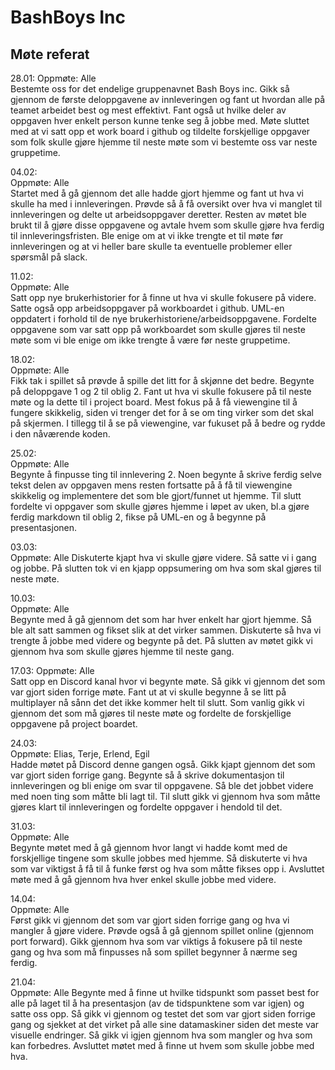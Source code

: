 # BashBoys Inc
## Møte referat

28.01: 
Oppmøte: Alle   
Bestemte oss for det endelige gruppenavnet Bash Boys inc. Gikk så gjennom de 
første deloppgavene av innleveringen og fant ut hvordan alle på teamet arbeidet best og mest 
effektivt. Fant også ut hvilke deler av oppgaven hver enkelt person kunne tenke seg å 
jobbe med. Møte sluttet med at vi satt opp et work board i github og tildelte forskjellige 
oppgaver som folk skulle gjøre hjemme til neste møte som vi bestemte oss var neste gruppetime.

04.02:  
Oppmøte: Alle  
Startet med å gå gjennom det alle hadde gjort hjemme og fant ut hva vi skulle ha med i 
innleveringen. Prøvde så å få oversikt over hva vi manglet til innleveringen og delte ut 
arbeidsoppgaver deretter. Resten av møtet ble brukt til å gjøre disse oppgavene og 
avtale hvem som skulle gjøre hva ferdig til innleveringsfristen. Ble enige om at vi ikke 
trengte et til møte før innleveringen og at vi heller bare skulle ta eventuelle problemer 
eller spørsmål på slack.

11.02:  
Oppmøte: Alle  
Satt opp nye brukerhistorier for å finne ut hva vi skulle fokusere på videre. Satte også opp arbeidsoppgaver på
workboardet i github. UML-en oppdatert i forhold til de nye brukerhistoriene/arbeidsoppgavene. Fordelte oppgavene
som var satt opp på workboardet som skulle  gjøres til neste møte som vi ble enige om ikke trengte å være før neste
gruppetime.

18.02:  
Oppmøte: Alle  
Fikk tak i spillet så prøvde å spille det litt for å skjønne det bedre. Begynte på deloppgave 1 og 2 til oblig 2.
Fant ut hva vi skulle fokusere på til neste møte og la dette til i project board. Mest fokus på å få viewengine til
å fungere skikkelig, siden vi trenger det for å se om ting virker som det skal på skjermen. I tillegg til å se på
viewengine, var fukuset på å bedre og rydde i den nåværende koden.

25.02:  
Oppmøte: Alle  
Begynte å finpusse ting til innlevering 2. Noen begynte å skrive ferdig selve tekst delen av oppgaven mens resten
fortsatte på å få til viewengine skikkelig og implementere det som ble gjort/funnet ut hjemme. Til slutt fordelte vi
oppgaver som skulle gjøres hjemme i løpet av uken, bl.a gjøre ferdig markdown til oblig 2, fikse på UML-en og å begynne
på presentasjonen.

03.03:  
Oppmøte: Alle
Diskuterte kjapt hva vi skulle gjøre videre. Så satte vi i gang og jobbe. På slutten tok vi en kjapp oppsumering om
hva som skal gjøres til neste møte.

10.03:  
Oppmøte: Alle  
Begynte med å gå gjennom det som har hver enkelt har gjort hjemme. Så ble alt satt sammen og fikset slik at det virker
sammen. Diskuterte så hva vi trengte å jobbe med videre og begynte på det. På slutten av møtet gikk vi gjennom hva som
skulle gjøres hjemme til neste gang.

17.03:
Oppmøte: Alle  
Satt opp en Discord kanal hvor vi begynte møte. Så gikk vi gjennom det som var gjort siden forrige møte. Fant ut at vi 
skulle begynne å se litt på multiplayer nå sånn det det ikke kommer helt til slutt. Som vanlig gikk vi gjennom det som
må gjøres til neste møte og fordelte de forskjellige oppgavene på project boardet. 

24.03:  
Oppmøte: Elias, Terje, Erlend, Egil  
Hadde møtet på Discord denne gangen også. Gikk kjapt gjennom det som var gjort siden forrige gang. Begynte så å skrive
dokumentasjon til innleveringen og bli enige om svar til oppgavene. Så ble det jobbet videre med noen ting som måtte
bli lagt til. Til slutt gikk vi gjennom hva som måtte gjøres klart til innleveringen og fordelte oppgaver i hendold til
det.

31.03:  
Oppmøte: Alle  
Begynte møtet med å gå gjennom hvor langt vi hadde komt med de forskjellige tingene som skulle jobbes med hjemme. Så
diskuterte vi hva som var viktigst å få til å funke først og hva som måtte fikses opp i. Avsluttet møte med å gå gjennom
hva hver enkel skulle jobbe med videre.

14.04:  
Oppmøte: Alle  
Først gikk vi gjennom det som var gjort siden forrige gang og hva vi mangler å gjøre videre. Prøvde også å gå gjennom 
spillet online (gjennom port forward). Gikk gjennom hva som var viktigs å fokusere på til neste gang og hva som må
finpusses nå som spillet begynner å nærme seg ferdig.

21.04:  
Oppmøte: Alle
Begynte med å finne ut hvilke tidspunkt som passet best for alle på laget til å ha presentasjon (av de tidspunktene som
var igjen) og satte oss opp. Så gikk vi gjennom og testet det som var gjort siden forrige gang og sjekket at det virket
på alle sine datamaskiner siden det meste var visuelle endringer. Så gikk vi igjen gjennom hva som mangler og hva som
kan forbedres. Avsluttet møtet med å finne ut hvem som skulle jobbe med hva.
